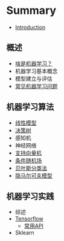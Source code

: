 # Summary

* [Introduction](README.md)

## 概述

* [啥是机器学习？](gai-shu/sha-shi-ji-qi-xue-xi-ff1f.md)
* 机器学习基本概念
* 模型建立与评估
* [常见机器学习问题](gai-shu/chang-jian-ji-qi-xue-xi-wen-ti.md)

## 机器学习算法

* [线性模型](ji-qi-xue-xi-suan-fa/xian-xing-mo-xing.md)
* [决策树](ji-qi-xue-xi-suan-fa/jue-ce-shu.md)
* 感知机
* 神经网络
* [支持向量机](ji-qi-xue-xi-suan-fa/zhi-chi-xiang-liang-ji.md)
* [条件随机场](ji-qi-xue-xi-suan-fa/tiao-jian-sui-ji-chang.md)
* [贝叶斯分类法](ji-qi-xue-xi-suan-fa/po-su-bei-xie-si-fa.md)
* [隐马尔可夫模型](ji-qi-xue-xi-suan-fa/yin-ma-er-ke-fu-mo-xing.md)

## 机器学习实践

* 综述
* [Tensorflow](ji-qi-xue-xi-shi-jian/tensorflow.md)
  * [常用API](ji-qi-xue-xi-shi-jian/tensorflow/chang-yong-api.md)
* Sklearn

